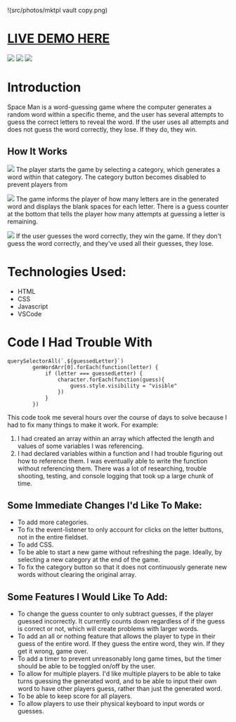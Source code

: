 !(src/photos/mktpl vault copy.png)

# [LIVE DEMO HERE](https://mod26-k.github.io/spaceMan/)

![](https://img.shields.io/badge/Made%20with-JavaScript-1f425f.svg)
![](https://img.shields.io/badge/GitHub-100000?style=for-the-badge&logo=github&logoColor=white)
![](https://img.shields.io/badge/HTML5-E34F26?style=for-the-badge&logo=html5&logoColor=white)

# Introduction
Space Man is a word-guessing game where the computer generates a random word within a specific theme, and the user has several attempts to guess the correct letters to reveal the word. If the user uses all attempts and does not guess the word correctly, they lose. If they do, they win.

## How It Works
![](/photos/gamepage.png)
The player starts the game by selecting a category, which generates a word within that category. The category button becomes disabled to prevent players from 

![](/photos/wordgenerated.png)
The game informs the player of how many letters are in the generated word and displays the blank spaces for each letter. There is a guess counter at the bottom that tells the player how many attempts at guessing a letter is remaining.

![](/photos/youwin.png)
If the user guesses the word correctly, they win the game. If they don't guess the word correctly, and they've used all their guesses, they lose.

# Technologies Used:
- HTML
- CSS
- Javascript
- VSCode

# Code I Had Trouble With
```
querySelectorAll(`.${guessedLetter}`)
        genWordArr[0].forEach(function(letter) {
            if (letter === guessedLetter) {
                character.forEach(function(guess){
                    guess.style.visibility = "visible"
                })
            }
        })
```
This code took me several hours over the course of days to solve because I had to fix many things to make it work. For example:
1. I had created an array within an array which affected the length and values of some variables I was referencing.
2. I had declared variables within a function and I had trouble figuring out how to reference them. I was eventually able to write the function without referencing them.
There was a lot of researching, trouble shooting, testing, and console logging that took up a large chunk of time.

## Some Immediate Changes I'd Like To Make:
- To add more categories.
- To fix the event-listener to only account for clicks on the letter buttons, not in the entire fieldset.
- To add CSS.
- To be able to start a new game without refreshing the page. Ideally, by selecting a new category at the end of the game.
- To fix the category button so that it does not continuously generate new words without clearing the original array.

## Some Features I Would Like To Add: 
- To change the guess counter to only subtract guesses, if the player guessed incorrectly. It currently counts down regardless of if the guess is correct or not, which will create problems with larger words.
- To add an all or nothing feature that allows the player to type in their guess of the entire word. If they guess the entire word, they win. If they get it wrong, game over.
- To add a timer to prevent unreasonably long game times, but the timer should be able to be toggled on/off by the user.
- To allow for multiple players. I'd like multiple players to be able to take turns guessing the generated word, and to be able to input their own word to have other players guess, rather than just the generated word.
- To be able to keep score for all players.
- To allow players to use their physical keyboard to input words or guesses.